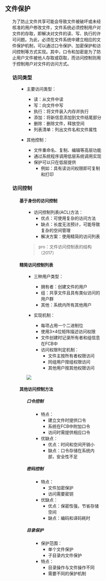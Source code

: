 <div style="float: left; width: 64%; padding: 1%;">

## 文件保护  

<ul>

为了防止文件共享可能会导致文件被破坏或未经核准的用户修改文件，文件系统必须控制用户对文件的存取，即解决对文件的读、写、执行的许可问题。为此，必须在文件系统中建立相应的文件保护机制，可以通过口令保护、加密保护和访问控制等方式实现。其中，口令和加密是为了防止用户文件被他人存取或窃取，而访问控制则用于控制用户对文件的访问方式。  

### 访问类型  

<ul>

- 主要访问类型：
  - 读：从文件中读
  - 写：向文件中写
  - 执行：将文件装入内存并执行
  - 添加：将新信息添加到文件结尾部分
  - 删除：删除文件，释放空间
  - 列表清单：列出文件名和文件属性

- 其他控制：
  - 文件重命名、复制、编辑等高层功能
  - 通过系统程序调用低层系统调用实现
  - 保护可以只在低层提供
    - 例如：具有读访问权限即可复制和打印

</ul>

### 访问控制  

<ul>

#### 基于身份的访问控制

<ul>

- 访问控制列表(ACL)方法：
  - 优点：可使用复杂的访问方法
  - 缺点：长度无法预计，可能导致复杂的空间管理
  - 解决方案：使用精简的访问列表

> pro：文件访问控制表的结构（2017）  

</ul>

#### 精简访问控制列表

<ul>

- 三种用户类型：
  - 拥有者：创建文件的用户
  - 组：共享文件且具有类似访问的用户群
  - 其他：系统内所有其他用户

- 实现机制：
  - 每项占用一个二进制位
  - 使用3×4位矩阵描述访问权限
  - 文件创建时记录所有者和组信息在FCB中
  - 访问权限判定机制：
    - 文件主按所有者权限访问
    - 同组用户按组权限访问
    - 其他用户按其他权限访问

![](https://cdn-mineru.openxlab.org.cn/model-mineru/prod/78822bd83083d7593e5f6b94b77320fd372e6563c1b1c256745528bdf97e8d4d.jpg)  

</ul>

#### 其他访问控制方法

<ul>

##### 口令控制

<ul>

- 特点：
  - 建立文件时提供口令
  - 系统在FCB中附加口令
  - 访问时需提供相应口令
- 优缺点：
  - 优点：时间和空间开销小
  - 缺点：口令存储在系统内部，安全性不足

</ul>

##### 密码控制

<ul>

- 特点：
  - 文件加密保护
  - 访问需要密钥
- 优缺点：
  - 优点：保密性强，节省存储空间
  - 缺点：编码和译码耗时

</ul>

##### 目录保护

<ul>

- 保护范围：
  - 单个文件保护
  - 子目录内文件保护
- 特点：
  - 目录操作与文件操作不同
  - 需要不同的保护机制

</ul>

</ul>

</ul>

</ul>

</div>
<div style="float: right; width: 26%; padding: 1%;">

</div>
<div style="clear: both;"></div>
